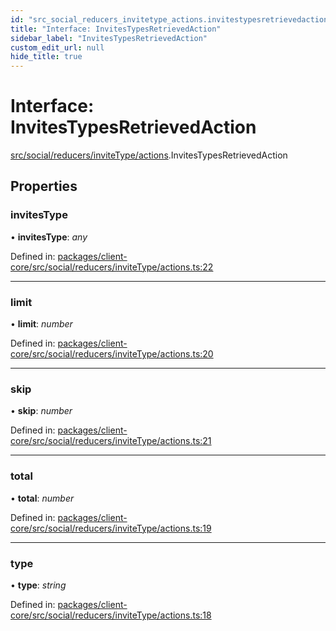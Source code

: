 ```yaml
---
id: "src_social_reducers_invitetype_actions.invitestypesretrievedaction"
title: "Interface: InvitesTypesRetrievedAction"
sidebar_label: "InvitesTypesRetrievedAction"
custom_edit_url: null
hide_title: true
---
```


# Interface: InvitesTypesRetrievedAction

[src/social/reducers/inviteType/actions](../modules/src_social_reducers_invitetype_actions.md).InvitesTypesRetrievedAction

## Properties

### invitesType

• **invitesType**: *any*

Defined in: [packages/client-core/src/social/reducers/inviteType/actions.ts:22](https://github.com/xr3ngine/xr3ngine/blob/716a06460/packages/client-core/src/social/reducers/inviteType/actions.ts#L22)

___

### limit

• **limit**: *number*

Defined in: [packages/client-core/src/social/reducers/inviteType/actions.ts:20](https://github.com/xr3ngine/xr3ngine/blob/716a06460/packages/client-core/src/social/reducers/inviteType/actions.ts#L20)

___

### skip

• **skip**: *number*

Defined in: [packages/client-core/src/social/reducers/inviteType/actions.ts:21](https://github.com/xr3ngine/xr3ngine/blob/716a06460/packages/client-core/src/social/reducers/inviteType/actions.ts#L21)

___

### total

• **total**: *number*

Defined in: [packages/client-core/src/social/reducers/inviteType/actions.ts:19](https://github.com/xr3ngine/xr3ngine/blob/716a06460/packages/client-core/src/social/reducers/inviteType/actions.ts#L19)

___

### type

• **type**: *string*

Defined in: [packages/client-core/src/social/reducers/inviteType/actions.ts:18](https://github.com/xr3ngine/xr3ngine/blob/716a06460/packages/client-core/src/social/reducers/inviteType/actions.ts#L18)
